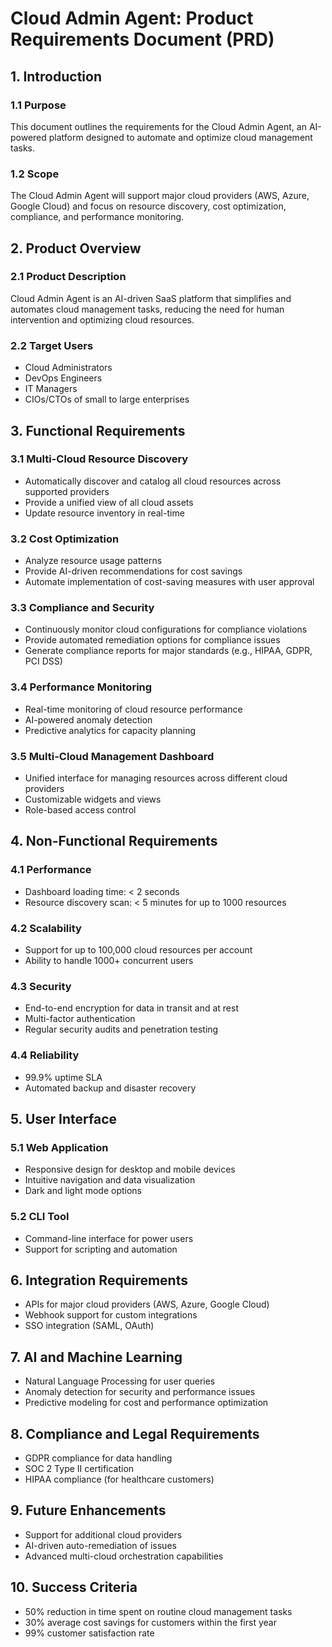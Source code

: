 # Cloud Admin Agent: Product Requirements Document (PRD)

## 1. Introduction

### 1.1 Purpose

This document outlines the requirements for the Cloud Admin Agent, an AI-powered platform designed to automate and optimize cloud management tasks.

### 1.2 Scope

The Cloud Admin Agent will support major cloud providers (AWS, Azure, Google Cloud) and focus on resource discovery, cost optimization, compliance, and performance monitoring.

## 2. Product Overview

### 2.1 Product Description

Cloud Admin Agent is an AI-driven SaaS platform that simplifies and automates cloud management tasks, reducing the need for human intervention and optimizing cloud resources.

### 2.2 Target Users

- Cloud Administrators
- DevOps Engineers
- IT Managers
- CIOs/CTOs of small to large enterprises

## 3. Functional Requirements

### 3.1 Multi-Cloud Resource Discovery

- Automatically discover and catalog all cloud resources across supported providers
- Provide a unified view of all cloud assets
- Update resource inventory in real-time

### 3.2 Cost Optimization

- Analyze resource usage patterns
- Provide AI-driven recommendations for cost savings
- Automate implementation of cost-saving measures with user approval

### 3.3 Compliance and Security

- Continuously monitor cloud configurations for compliance violations
- Provide automated remediation options for compliance issues
- Generate compliance reports for major standards (e.g., HIPAA, GDPR, PCI DSS)

### 3.4 Performance Monitoring

- Real-time monitoring of cloud resource performance
- AI-powered anomaly detection
- Predictive analytics for capacity planning

### 3.5 Multi-Cloud Management Dashboard

- Unified interface for managing resources across different cloud providers
- Customizable widgets and views
- Role-based access control

## 4. Non-Functional Requirements

### 4.1 Performance

- Dashboard loading time: < 2 seconds
- Resource discovery scan: < 5 minutes for up to 1000 resources

### 4.2 Scalability

- Support for up to 100,000 cloud resources per account
- Ability to handle 1000+ concurrent users

### 4.3 Security

- End-to-end encryption for data in transit and at rest
- Multi-factor authentication
- Regular security audits and penetration testing

### 4.4 Reliability

- 99.9% uptime SLA
- Automated backup and disaster recovery

## 5. User Interface

### 5.1 Web Application

- Responsive design for desktop and mobile devices
- Intuitive navigation and data visualization
- Dark and light mode options

### 5.2 CLI Tool

- Command-line interface for power users
- Support for scripting and automation

## 6. Integration Requirements

- APIs for major cloud providers (AWS, Azure, Google Cloud)
- Webhook support for custom integrations
- SSO integration (SAML, OAuth)

## 7. AI and Machine Learning

- Natural Language Processing for user queries
- Anomaly detection for security and performance issues
- Predictive modeling for cost and performance optimization

## 8. Compliance and Legal Requirements

- GDPR compliance for data handling
- SOC 2 Type II certification
- HIPAA compliance (for healthcare customers)

## 9. Future Enhancements

- Support for additional cloud providers
- AI-driven auto-remediation of issues
- Advanced multi-cloud orchestration capabilities

## 10. Success Criteria

- 50% reduction in time spent on routine cloud management tasks
- 30% average cost savings for customers within the first year
- 99% customer satisfaction rate
